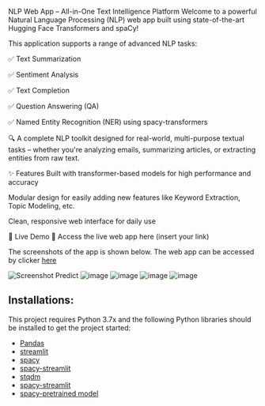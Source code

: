 NLP Web App – All-in-One Text Intelligence Platform
Welcome to a powerful Natural Language Processing (NLP) web app built using state-of-the-art Hugging Face Transformers and spaCy!

This application supports a range of advanced NLP tasks:

✅ Text Summarization

✅ Sentiment Analysis

✅ Text Completion

✅ Question Answering (QA)

✅ Named Entity Recognition (NER) using spacy-transformers

🔍 A complete NLP toolkit designed for real-world, multi-purpose textual tasks – whether you're analyzing emails, summarizing articles, or extracting entities from raw text.

✨ Features
Built with transformer-based models for high performance and accuracy

Modular design for easily adding new features like Keyword Extraction, Topic Modeling, etc.

Clean, responsive web interface for daily use

🔗 Live Demo
🚀 Access the live web app here (insert your link)

The screenshots of the app is shown below. The web app can be accessed by clicker [here](https://share.streamlit.io/sid321axn/nlp_webapp/main/app.py)

![Screenshot Predict](https://i.ibb.co/tbtwwyF/NLP-APP.png)
![image](https://github.com/user-attachments/assets/46dac527-e373-47db-b49e-7536a560c819)
![image](https://github.com/user-attachments/assets/922a7795-369f-440f-8b9c-427f101c984f)
![image](https://github.com/user-attachments/assets/c6f09726-1ebc-4a4d-9641-090d1641f366)
![image](https://github.com/user-attachments/assets/7ec80282-947d-421e-b1c9-351c8fdf09c0)






## Installations:

This project requires Python 3.7x and the following Python libraries should be installed to get the project started:

- [Pandas](http://pandas.pydata.org/)
- [streamlit](https://docs.streamlit.io/en/stable/)
- [spacy](https://spacy.io/)
- [spacy-streamlit](https://spacy.io/universe/project/spacy-streamlit)
- [stqdm](https://github.com/Wirg/stqdm)
- [spacy-streamlit](https://pypi.org/project/spacy-streamlit/)
- [spacy-pretrained model](https://spacy.io/models/en)

